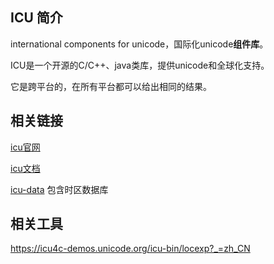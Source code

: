 
## ICU 简介
international components for unicode，国际化unicode**组件库**。

ICU是一个开源的C/C++、java类库，提供unicode和全球化支持。

它是跨平台的，在所有平台都可以给出相同的结果。 

## 相关链接

[icu官网](https://github.com/unicode-org/icu) 

[icu文档](https://unicode-org.github.io/icu/) 

[icu-data](https://github.com/unicode-org/icu-data/tree/main/tzdata/icunew) 包含时区数据库

## 相关工具

https://icu4c-demos.unicode.org/icu-bin/locexp?_=zh_CN